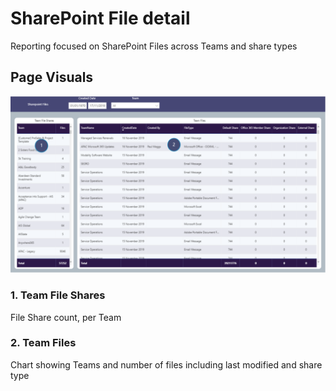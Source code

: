 # SharePoint File detail
Reporting focused on SharePoint Files across Teams and share types

## Page Visuals

![SharePointDetail](images/SharePointDetail.png)

### 1.	Team File Shares
File Share count, per Team

### 2.	Team Files
Chart showing Teams and number of files including last modified and share type


